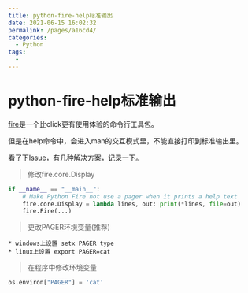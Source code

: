 ```yaml
---
title: python-fire-help标准输出
date: 2021-06-15 16:02:32
permalink: /pages/a16cd4/
categories:
  - Python
tags:
  - 
---
```

# python-fire-help标准输出

[fire](https://github.com/google/python-fire)是一个比click更有使用体验的命令行工具包。

但是在help命令中，会进入man的交互模式里，不能直接打印到标准输出里。

看了下[Issue](https://github.com/google/python-fire/issues/188)，有几种解决方案，记录一下。

> 修改fire.core.Display

``` python
if __name__ == "__main__":
    # Make Python Fire not use a pager when it prints a help text
    fire.core.Display = lambda lines, out: print(*lines, file=out)
    fire.Fire(...)
```

> 更改PAGER环境变量(推荐)

``` text
* windows上设置 setx PAGER type
* linux上设置 export PAGER=cat
```

> 在程序中修改环境变量

```python
os.environ["PAGER"] = 'cat'
```
